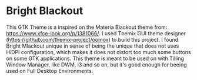 # Bright Blackout

This GTK Theme is a inspired on the Materia Blackout theme from: https://www.xfce-look.org/p/1381066/. I used Themix GUI theme designer (https://github.com/themix-project/oomox) to build this project. I found Bright Mlackout unique in sense of being the unique that does not uses HiDPI configuration, which makes it does not distort too much some buttons on some GTK applications. This theme is meant to be used on with Tilling Window Manager, like DWM, i3 and so on, but it's good enough for beeing used on Full Desktop Environments.
